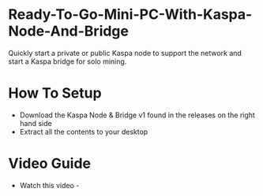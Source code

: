 # Ready-To-Go-Mini-PC-With-Kaspa-Node-And-Bridge

Quickly start a private or public Kaspa node to support the network and start a Kaspa bridge for solo mining.

# How To Setup
+ Download the  Kaspa Node & Bridge v1 found in the releases on the right hand side
+ Extract all the contents to your desktop

# Video Guide
+ Watch this video - 
